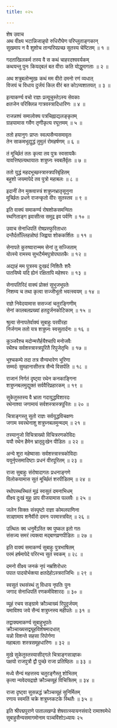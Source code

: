 ```yaml
---
title: ०२५

---
```

शेष उवाच  
अथ वीक्ष्य भटान्निजान्नृपो रुधिरौघेण परिप्लुताङ्गकान्  
सुखमाप न वै शुशोच तान्परिपप्रच्छ सुतस्य चेष्टितम् ॥ १ ॥


गदताखिलकर्म तस्य वै स कथं चाहरदश्ववर्यकम्  
कथयन्तु पुनः कियद्बलं बत वीराः कति योद्धुमागताः ॥ २ ॥


अथ शत्रुबलोन्मुखः कथं मम वीरो दमनो रणं व्यधात्  
विजयं च विधाय दुर्जयं किल वीरं बत कोऽप्यशातयत् ॥ ३ ॥


इत्याकर्ण्य वचो राज्ञः प्रत्यूचुस्तेऽस्य सेवकाः  
क्षतजेन परिक्लिन्न गात्रवस्त्रादिधारिणः ॥ ४ ॥


राजन्नश्वं समालोक्य पत्रचिह्नाद्यलङ्कृतम्  
ग्राहयामास गर्वेण तृणीकृत्य रघूत्तमम् ॥ ५ ॥


ततो हयानुगः प्राप्तः स्वल्पसैन्यसमावृतः  
तेन साकमभूद्युद्धं तुमुलं रोमहर्षणम् ॥ ६ ॥


तं मूर्च्छितं ततः कृत्वा तव पुत्रः स्वसायकैः  
यावत्तिष्ठत्यथायातः शत्रुघ्नः स्वबलैर्वृतः ॥ ७ ॥


ततो युद्धं महदभूच्छस्त्रास्त्रपरिबृंहितम्  
बहुशो जयमापेदे तव पुत्रो महाबलः ॥ ८ ॥


इदानीं तेन मुक्त्वास्त्रं शत्रुघ्नभ्रातृसूनुना  
मूर्च्छितः प्रधने राजन्कृतो वीरः सुतस्तव ॥ ९ ॥


इति वाक्यं समाकर्ण्य रोषशोकसमन्वितः  
स्थगिताङ्ग इवासीत्स समुद्र इव पर्वणि ॥ १० ॥


उवाच सेनाधिपतिं रोषप्रस्फुरिताधरः  
दन्तैर्दताँल्लिहन्नोष्ठं जिह्वया शोककर्शितः ॥ ११ ॥


सेनापते कुरुष्वारान्मम सेनां तु सज्जिताम्  
योत्स्ये रामस्य सुभटैर्ममपुत्रोपघातकैः ॥ १२ ॥


अद्याहं मम पुत्रस्य दुःखदं निशितैः शरैः  
पातयिष्ये यदि ह्येनं रक्षितापि महेश्वरः ॥ १३ ॥


सेनापतिरिदं वाक्यं प्रोक्तं सुभुजभूपतेः  
निशम्य च तथा कृत्वा सज्जीभूतो भवत्स्वयम् ॥ १४ ॥


राज्ञे निवेदयामास ससज्जां चतुरङ्गिणीम्  
सेनां कालबलप्रख्यां हतदुर्जनकोटिकाम् ॥ १५ ॥


श्रुत्वा सेनापतेर्वाक्यं सुबाहुः परवीरहा  
निर्जगाम ततो यत्र शत्रुघ्नः स्वसुतार्दनः ॥ १६ ॥


कुञ्जरैश्च मदोन्मत्तैर्हयैश्चापि मनोजवैः  
रथैश्च सर्वशस्त्रास्त्रपूरितै रिपुजेतृभिः ॥ १७ ॥


भूश्चकम्पे तदा तत्र सैन्यभारेण भूरिणा  
सम्मर्दः सुमहानासीत्तत्र सैन्ये विसर्पति ॥ १८ ॥


राजानं निर्गतं दृष्ट्वा रथेन कनकाङ्गिना  
शत्रुघ्नबलमुद्युक्तं सर्ववैरिप्रहारकम् ॥ १९ ॥


सुकेतुस्तस्य वै भ्राता गदायुद्धविशारदः  
रथेनाश्वा जगामायं सर्वशस्त्रास्त्रपूरितः ॥ २० ॥


चित्राङ्गस्तु सुतो राज्ञः सर्वयुद्धविचक्षणः  
जगाम स्वरथेनाशु शत्रुघ्नबलमुन्मदम् ॥ २१ ॥


तस्यानुजो विचित्राख्यो विचित्ररणकोविदः  
ययौ रथेन हैमेन भ्रातृदुःखेन पीडितः ॥ २२ ॥


अन्ये शूरा महेष्वासाः सर्वशस्त्रास्त्रकोविदाः  
ययुर्नृपसमादिष्टाः प्रधनं वीरपूरितम् ॥ २३ ॥


राजा सुबाहुः संरोषादागतः प्रधनाङ्गणे  
विलोकयामास सुतं मूर्च्छितं शरपीडितम् ॥ २४ ॥


रथोपस्थस्थितं मूढं स्वसुतं दमनाभिधम्  
वीक्ष्य दुःखं मुहुः प्राप वीजयामास पल्लवैः ॥ २५ ॥


जलेन सिक्तः संस्पृष्टो राज्ञा कोमलपाणिना  
सञ्ज्ञामाप शनैर्वीरो दमनः परमास्त्रवित् ॥ २६ ॥


उत्थितः क्व धनुर्मेऽस्ति क्व पुष्कल इतो गतः  
संसज्य समरं त्यक्त्वा मद्बाणव्रणपीडितः ॥ २७ ॥


इति वाक्यं समाकर्ण्य सुबाहुः पुत्रभाषितम्  
परमं हर्षमापेदे परिरभ्य सुतं स्वकम् ॥ २८ ॥


दमनो वीक्ष्य जनकं नृपं नम्रशिरोधरः  
पपात पादयोर्भक्त्या क्षतदेहोऽस्त्रराजिभिः ॥ २९ ॥


स्वसुतं रथसंस्थं तु विधाय नृपतिः पुनः  
जगाद सेनाधिपतिं रणकर्मविशारदः ॥ ३० ॥


व्यूहं रचय सङ्ग्रामे क्रौञ्चाख्यं रिपुदुर्जयम्  
यमाविश्य जये सैन्यं शत्रुघ्नस्य महीपतेः ॥ ३१ ॥


तद्वाक्यमाकर्ण्य सुबाहुभूपतेः  
क्रौञ्चाख्यसद्व्यूहविशेषमादधात्  
यन्नो विशन्ते सहसा रिपोर्गणा  
महाबलाः शस्त्रसमूहधारिणः ॥ ३२ ॥


मुखे सुकेतुस्तस्यासीद्गले चित्राङ्गसञ्ज्ञकः  
पक्षयो राजपुत्रौ द्वौ पुच्छे राजा प्रतिष्ठितः ॥ ३३ ॥


मध्ये सैन्यं महत्तस्य चतुरङ्गैस्तु शोभितम्  
कृत्वा न्यवेदयद्राज्ञे क्रौञ्चव्यूहं विचित्रितम् ॥ ३४ ॥


राजा दृष्ट्वा सुसन्नद्धं क्रौञ्चव्यूहं सुनिर्मितम्  
रणाय स्वमतिं चक्रे शत्रुघ्नकटके स्थितैः ॥ ३५ ॥


इति श्रीपद्मपुराणे पातालखण्डे शेषवात्स्यायनसंवादे रामाश्वमेधे  
सुबाहुसैन्यसमागमोनाम पञ्चविंशोऽध्यायः २५